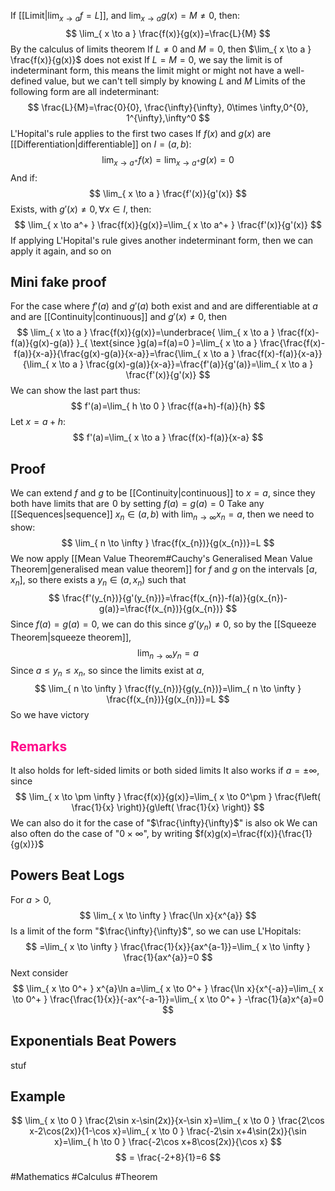 If [[Limit|$\lim_{ x \to a }f=L$]], and $\lim_{ x \to a }g(x)=M\neq 0$, then:
$$
\lim_{ x \to a } \frac{f(x)}{g(x)}=\frac{L}{M}
$$
By the calculus of limits theorem
If $L\neq 0$ and $M=0$, then $\lim_{ x \to a } \frac{f(x)}{g(x)}$ does not exist
If $L=M=0$, we say the limit is of indeterminant form, this means the limit might or might not have a well-defined value, but we can't tell simply by knowing $L$ and $M$
Limits of the following form are all indeterminant:
$$
\frac{L}{M}=\frac{0}{0}, \frac{\infty}{\infty}, 0\times \infty,0^{0}, 1^{\infty},\infty^0
$$
L'Hopital's rule applies to the first two cases
If $f(x)$ and $g(x)$ are [[Differentiation|differentiable]] on $I=(a,b)$:
$$
\lim_{ x \to a^+ } f(x)=\lim_{ x \to a^+ } g(x)=0
$$
And if:
$$
\lim_{ x \to a } \frac{f'(x)}{g'(x)}
$$
Exists, with $g'(x)\neq 0,\forall x\in I$, then:
$$
\lim_{ x \to a^+ }  \frac{f(x)}{g(x)}=\lim_{ x \to a^+ } \frac{f'(x)}{g'(x)}
$$
If applying L'Hopital's rule gives another indeterminant form, then we can apply it again, and so on 
## Mini fake proof
For the case where $f'(a)$ and $g'(a)$ both exist and and are differentiable at $a$ and are [[Continuity|continuous]] and $g'(x)\neq 0$, then
$$
\lim_{ x \to a } \frac{f(x)}{g(x)}=\underbrace{ \lim_{ x \to a } \frac{f(x)-f(a)}{g(x)-g(a)} }_{ \text{since }g(a)=f(a)=0 }=\lim_{ x \to a } \frac{\frac{f(x)-f(a)}{x-a}}{\frac{g(x)-g(a)}{x-a}}=\frac{\lim_{ x \to a } \frac{f(x)-f(a)}{x-a}}{\lim_{ x \to a } \frac{g(x)-g(a)}{x-a}}=\frac{f'(a)}{g'(a)}=\lim_{ x \to a } \frac{f'(x)}{g'(x)}
$$
We can show the last part thus:
$$
f'(a)=\lim_{ h \to 0 } \frac{f(a+h)-f(a)}{h}
$$
Let $x=a+h$:
$$
f'(a)=\lim_{ x \to a } \frac{f(x)-f(a)}{x-a}
$$
## Proof
We can extend $f$ and $g$ to be [[Continuity|continuous]] to $x=a$, since they both have limits that are $\hspace{0pt}0$ by setting $f(a)=g(a)=0$
Take any [[Sequences|sequence]] $x_{n}\in(a,b)$ with $\lim_{ n \to \infty }x_{n}=a$, then we need to show:
$$
\lim_{ n \to \infty }  \frac{f(x_{n})}{g(x_{n})}=L
$$
We now apply [[Mean Value Theorem#Cauchy's Generalised Mean Value Theorem|generalised mean value theorem]] for $f$ and $g$ on the intervals $[a,x_{n}]$, so there exists a $y_{n}\in(a,x_{n})$ such that 
$$
\frac{f'(y_{n})}{g'(y_{n})}=\frac{f(x_{n})-f(a)}{g(x_{n})-g(a)}=\frac{f(x_{n})}{g(x_{n})}
$$
Since $f(a)=g(a)=0$, we can do this since $g'(y_{n})\neq 0$, so by the [[Squeeze Theorem|squeeze theorem]], 
$$
\lim_{ n \to \infty } y_{n}=a
$$
Since $a\leq y_{n}\leq x_{n}$, so since the limits exist at $a$, 
$$
\lim_{ n \to \infty } \frac{f(y_{n})}{g(y_{n})}=\lim_{ n \to \infty }  \frac{f(x_{n})}{g(x_{n})}=L
$$
So we have victory
## <span style="color:rgb(255, 0, 136)">Remarks</span>
It also holds for left-sided limits or both sided limits
It also works if $a=\pm \infty$, since
$$
\lim_{ x \to \pm \infty } \frac{f(x)}{g(x)}=\lim_{ x \to 0^\pm } \frac{f\left( \frac{1}{x} \right)}{g\left( \frac{1}{x} \right)} 
$$
We can also do it for the case of "$\frac{\infty}{\infty}$" is also ok
We can also often do the case of "$0\times \infty$", by writing $f(x)g(x)=\frac{f(x)}{\frac{1}{g(x)}}$ 
## Powers Beat Logs
For $a>0$, 
$$
\lim_{ x \to \infty }  \frac{\ln x}{x^{a}}
$$
Is a limit of the form "$\frac{\infty}{\infty}$", so we can use L'Hopitals:
$$
=\lim_{ x \to \infty } \frac{\frac{1}{x}}{ax^{a-1}}=\lim_{ x \to \infty } \frac{1}{ax^{a}}=0 
$$
Next consider
$$
\lim_{ x \to 0^+ } x^{a}\ln a=\lim_{ x \to 0^+ } \frac{\ln x}{x^{-a}}=\lim_{ x \to 0^+ } \frac{\frac{1}{x}}{-ax^{-a-1}}=\lim_{ x \to 0^+ } -\frac{1}{a}x^{a}=0
$$
## Exponentials Beat Powers
stuf
## Example
$$
\lim_{ x \to 0 } \frac{2\sin x-\sin(2x)}{x-\sin x}=\lim_{ x \to 0 } \frac{2\cos x-2\cos(2x)}{1-\cos x}=\lim_{ x \to 0 }  \frac{-2\sin x+4\sin(2x)}{\sin x}=\lim_{ h \to 0 } \frac{-2\cos x+8\cos(2x)}{\cos x}
$$
$$
= \frac{-2+8}{1}=6 
$$

#Mathematics #Calculus #Theorem 